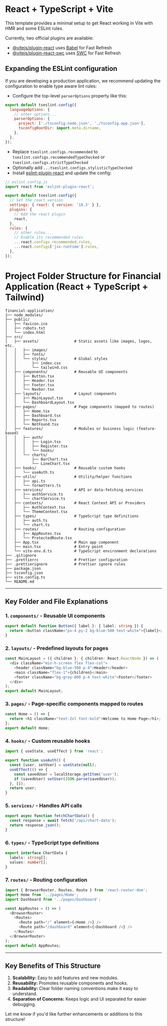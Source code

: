 # React + TypeScript + Vite

This template provides a minimal setup to get React working in Vite with HMR and some ESLint rules.

Currently, two official plugins are available:

- [@vitejs/plugin-react](https://github.com/vitejs/vite-plugin-react/blob/main/packages/plugin-react/README.md) uses [Babel](https://babeljs.io/) for Fast Refresh
- [@vitejs/plugin-react-swc](https://github.com/vitejs/vite-plugin-react-swc) uses [SWC](https://swc.rs/) for Fast Refresh

## Expanding the ESLint configuration

If you are developing a production application, we recommend updating the configuration to enable type aware lint rules:

- Configure the top-level `parserOptions` property like this:

```js
export default tseslint.config({
  languageOptions: {
    // other options...
    parserOptions: {
      project: ['./tsconfig.node.json', './tsconfig.app.json'],
      tsconfigRootDir: import.meta.dirname,
    },
  },
});
```

- Replace `tseslint.configs.recommended` to `tseslint.configs.recommendedTypeChecked` or `tseslint.configs.strictTypeChecked`
- Optionally add `...tseslint.configs.stylisticTypeChecked`
- Install [eslint-plugin-react](https://github.com/jsx-eslint/eslint-plugin-react) and update the config:

```js
// eslint.config.js
import react from 'eslint-plugin-react';

export default tseslint.config({
  // Set the react version
  settings: { react: { version: '18.3' } },
  plugins: {
    // Add the react plugin
    react,
  },
  rules: {
    // other rules...
    // Enable its recommended rules
    ...react.configs.recommended.rules,
    ...react.configs['jsx-runtime'].rules,
  },
});
```

# Project Folder Structure for Financial Application (React + TypeScript + Tailwind)

```
financial-application/
├── node_modules/
├── public/
│   ├── favicon.ico
│   ├── robots.txt
│   └── index.html
├── src/
│   ├── assets/                # Static assets like images, logos, etc.
│   │   ├── images/
│   │   ├── fonts/
│   │   └── styles/            # Global styles
│   │       ├── index.css
│   │       └── tailwind.css
│   ├── components/            # Reusable UI components
│   │   ├── Button.tsx
│   │   ├── Header.tsx
│   │   ├── Footer.tsx
│   │   └── Navbar.tsx
│   ├── layouts/               # Layout components
│   │   ├── MainLayout.tsx
│   │   └── DashboardLayout.tsx
│   ├── pages/                 # Page components (mapped to routes)
│   │   ├── Home.tsx
│   │   ├── Dashboard.tsx
│   │   ├── Reports.tsx
│   │   └── NotFound.tsx
│   ├── features/              # Modules or business logic (feature-based)
│   │   ├── auth/
│   │   │   ├── Login.tsx
│   │   │   ├── Register.tsx
│   │   │   └── hooks/
│   │   └── charts/
│   │       ├── BarChart.tsx
│   │       └── LineChart.tsx
│   ├── hooks/                 # Reusable custom hooks
│   │   └── useAuth.ts
│   ├── utils/                 # Utility/helper functions
│   │   ├── api.ts
│   │   └── formatters.ts
│   ├── services/              # API or data-fetching services
│   │   ├── authService.ts
│   │   └── chartService.ts
│   ├── contexts/              # React Context API or Providers
│   │   ├── AuthContext.tsx
│   │   └── ThemeContext.tsx
│   ├── types/                 # TypeScript type definitions
│   │   ├── auth.ts
│   │   └── chart.ts
│   ├── routes/                # Routing configuration
│   │   ├── AppRoutes.tsx
│   │   └── ProtectedRoute.tsx
│   ├── App.tsx                # Main app component
│   ├── main.tsx               # Entry point
│   └── vite-env.d.ts          # TypeScript environment declarations
├── .gitignore
├── .prettierrc                # Prettier configuration
├── .prettierignore            # Prettier ignore rules
├── package.json
├── tsconfig.json
├── vite.config.ts
└── README.md
```

---

## **Key Folder and File Explanations**

### 1. **`components/`** - Reusable UI components

```typescript
export default function Button({ label }: { label: string }) {
  return <button className="px-4 py-2 bg-blue-500 text-white">{label}</button>;
}
```

### 2. **`layouts/`** - Predefined layouts for pages

```typescript
const MainLayout = ({ children }: { children: React.ReactNode }) => (
  <div className="min-h-screen flex flex-col">
    <header className="bg-blue-500 p-4">Header</header>
    <main className="flex-1">{children}</main>
    <footer className="bg-gray-800 p-4 text-white">Footer</footer>
  </div>
);
export default MainLayout;
```

### 3. **`pages/`** - Page-specific components mapped to routes

```typescript
const Home = () => {
  return <h1 className="text-2xl font-bold">Welcome to Home Page</h1>;
};
export default Home;
```

### 4. **`hooks/`** - Custom reusable hooks

```typescript
import { useState, useEffect } from 'react';

export function useAuth() {
  const [user, setUser] = useState(null);
  useEffect(() => {
    const savedUser = localStorage.getItem('user');
    if (savedUser) setUser(JSON.parse(savedUser));
  }, []);
  return user;
}
```

### 5. **`services/`** - Handles API calls

```typescript
export async function fetchChartData() {
  const response = await fetch('/api/chart-data');
  return response.json();
}
```

### 6. **`types/`** - TypeScript type definitions

```typescript
export interface ChartData {
  labels: string[];
  values: number[];
}
```

### 7. **`routes/`** - Routing configuration

```typescript
import { BrowserRouter, Routes, Route } from 'react-router-dom';
import Home from '../pages/Home';
import Dashboard from '../pages/Dashboard';

const AppRoutes = () => (
  <BrowserRouter>
    <Routes>
      <Route path="/" element={<Home />} />
      <Route path="/dashboard" element={<Dashboard />} />
    </Routes>
  </BrowserRouter>
);
export default AppRoutes;
```

---

## **Key Benefits of This Structure**

1. **Scalability:** Easy to add features and new modules.
2. **Reusability:** Promotes reusable components and hooks.
3. **Readability:** Clear folder naming conventions make it easy to understand.
4. **Separation of Concerns:** Keeps logic and UI separated for easier debugging.

Let me know if you'd like further enhancements or additions to this structure!
